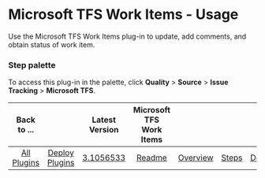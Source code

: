 
# Microsoft TFS Work Items - Usage

Use the Microsoft TFS Work Items plug-in to update, add comments, and obtain status of work item.


### **Step palette**

To access this plug-in in the palette, click **Quality** > **Source** > **Issue Tracking** > **Microsoft TFS**.


|Back to ...||Latest Version|Microsoft TFS Work Items ||||
| :---: | :---: | :---: | :---: | :---: | :---: | :---: |
|[All Plugins](../../index.md)|[Deploy Plugins](../README.md)|[3.1056533](https://raw.githubusercontent.com/UrbanCode/IBM-UCD-PLUGINS/main/files/plugin-air-TFS-WorkItems/TFS-WorkItems-3.1056533.zip)|[Readme](README.md)|[Overview](overview.md)|[Steps](steps.md)|[Downloads](downloads.md)|

